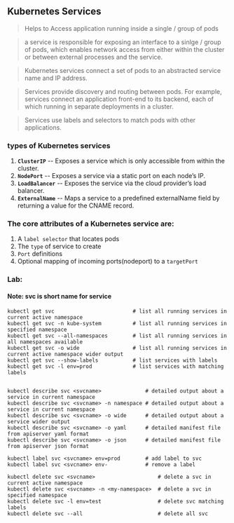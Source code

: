 ## Kubernetes Services 

> Helps to Access application running inside a single / group of pods 

> a service is responsible for exposing an interface to a sinlge / group of pods, which enables network access from either within the cluster or between external processes and the service.

> Kubernetes services connect a set of pods to an abstracted service name and IP address. 

> Services provide discovery and routing between pods. For example, services connect an application front-end to its backend, each of which running in separate deployments in a cluster. 

> Services use labels and selectors to match pods with other applications.

### types of Kubernetes services

1. **`ClusterIP`** -- Exposes a service which is only accessible from within the cluster.
2. **`NodePort`** -- Exposes a service via a static port on each node’s IP.
3. **`LoadBalancer`** -- Exposes the service via the cloud provider’s load balancer.
4. **`ExternalName`** -- Maps a service to a predefined externalName field by returning a value for the CNAME record.

### The core attributes of a Kubernetes service are:

1. A `label selector` that locates pods
2. The `type` of service to create
3. `Port` definitions
4. Optional mapping of incoming ports(nodeport) to a `targetPort`

### Lab:

#### Note: svc is short name for service
```
kubectl get svc                         # list all running services in current active namespace
kubectl get svc -n kube-system          # list all running services in specified namespace
kubectl get svc --all-namespaces        # list all running services in all namespaces available
kubectl get svc -o wide                 # list all running services in current active namespace wider output
kubectl get svc --show-labels           # list services with labels
kubectl get svc -l env=prod             # list services with matching labels


kubectl describe svc <svcname>              # detailed output about a service in current namespace
kubectl describe svc <svcname> -n namespace # detailed output about a service in current namespace
kubectl describe svc <svcname> -o wide      # detailed output about a service wider output
kubectl describe svc <svcname> -o yaml      # detailed manifest file from apiserver yaml format
kubectl describe svc <svcname> -o json      # detailed manifest file from apiserver json format

kubectl label svc <svcname> env=prod        # add label to svc
kubectl label svc <svcname> env-            # remove a label

kubectl delete svc <svcname>                    # delete a svc in current active namespace
kubectl delete svc <svcname> -n <my-namespace>  # delete a svc in specified namespace
kubectl delete svc -l env=test                  # delete svc matching labels
kubectl delete svc --all                        # delete all svc
```
